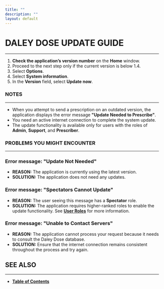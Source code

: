 ```yaml
---
title: ""
description: ""
layout: default
---
```


# **DALEY DOSE UPDATE GUIDE**
---

1. **Check the application’s version number** on the **Home** window.  
2. Proceed to the next step only if the current version is below 1.4.  
3. Select **Options**.  
4. Select **System information**.  
5. In the **Version** field, select **Update now**.  

### **NOTES**
---
- When you attempt to send a prescription on an outdated version, the application displays the error message **"Update Needed to Prescribe"**.  
- You need an active internet connection to complete the system update.  
- The update functionality is available only for users with the roles of **Admin**, **Support**, and **Prescriber**.  

### **PROBLEMS YOU MIGHT ENCOUNTER**
---

### Error message: **"Update Not Needed"**  
- **REASON:** The application is currently using the latest version.  
- **SOLUTION:** The application does not need any updates.

### Error message: **"Spectators Cannot Update"**  
- **REASON:** The user seeing this message has a **Spectator** role.  
- **SOLUTION:** The application requires higher-ranked roles to enable the update functionality. See [**User Roles**](/daleydose/about-user-roles) for more information.

### Error message: **"Unable to Contact Servers"**  
- **REASON:** The application cannot process your request because it needs to consult the Daley Dose database.  
- **SOLUTION:** Ensure that the internet connection remains consistent throughout the process and try again.

## **SEE ALSO**
---
- [**Table of Contents**](/daleydose/help-files)
